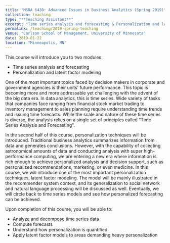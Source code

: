 ```yaml
---
title: "MSBA 6430: Advanced Issues in Business Analytics (Spring 2019)"
collection: teaching
type: "**Teaching Assistant**"
excerpt: "Time series analysis and forecasting & Personalization and latent factor modeling"
permalink: /teaching/2019-spring-teaching
venue: "Carlson School of Management, University of Minnesota"
date: 2019-01-22
location: "Minneapolis, MN"
---
```


This course will introduce you to two modules:
* Time series analysis and forecasting
* Personalization and latent factor modeling

One of the most important topics faced by decision makers in corporate and government agencies is their units’ future performance. This topic is becoming more and more addressable yet challenging with the advent of the big data era. In data analytics, this is time series. Wide variety of tasks that companies face ranging from financial stock market trading to inventory management to sales planning require understanding time trends and issuing time forecasts. While the scale and nature of these time series is diverse, the analysis relies on a single set of principles called “Time Series Analysis and Forecasting".

In the second half of this course, personalization techniques will be introduced. Traditional business analytics summarizes information from data and generates conclusions. However, with the capability of collecting astronomical amounts of data and conducting analysis with super high-performance computing, we are entering a new era where information is rich enough to achieve personalized analysis and decision support, such as personalized recommendations, marketing, or even medicine. In this course, we will introduce one of the most important personalization techniques, latent factor modeling. The model will be mainly illustrated in the recommender system context, and its generalization to social network and natural language processing will be discussed as well. Eventually, we will circle back to time series models and see how personalized forecasting can be achieved.

Upon completion of this course, you will be able to:
* Analyze and decompose time series data
* Compute forecasts
* Understand how personalization is quantified
* Apply latent factor models to areas demanding heavy personalization
